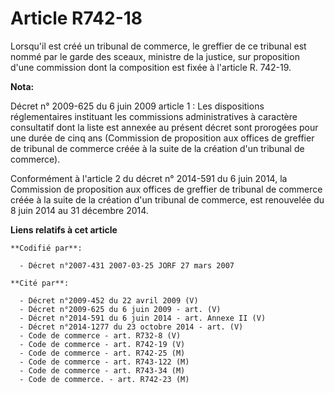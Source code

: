 # Article R742-18

Lorsqu'il est créé un tribunal de commerce, le greffier de ce tribunal est nommé par le garde des sceaux, ministre de la
justice, sur proposition d'une commission dont la composition est fixée à l'article R. 742-19.

**Nota:**

Décret n° 2009-625 du 6 juin 2009 article 1 : Les dispositions réglementaires instituant les commissions administratives à
caractère consultatif dont la liste est annexée au présent décret sont prorogées pour une durée de cinq ans (Commission de
proposition aux offices de greffier de tribunal de commerce créée à la suite de la création d'un tribunal de commerce).

Conformément à l'article 2 du décret n° 2014-591 du 6 juin 2014, la Commission de proposition aux offices de greffier de
tribunal de commerce créée à la suite de la création d'un tribunal de commerce, est renouvelée du 8 juin 2014 au 31 décembre
2014.

**Liens relatifs à cet article**

	**Codifié par**:

	  - Décret n°2007-431 2007-03-25 JORF 27 mars 2007

	**Cité par**:

	  - Décret n°2009-452 du 22 avril 2009 (V)
	  - Décret n°2009-625 du 6 juin 2009 - art. (V)
	  - Décret n°2014-591 du 6 juin 2014 - art. Annexe II (V)
	  - Décret n°2014-1277 du 23 octobre 2014 - art. (V)
	  - Code de commerce - art. R732-8 (V)
	  - Code de commerce - art. R742-19 (V)
	  - Code de commerce - art. R742-25 (M)
	  - Code de commerce - art. R743-122 (M)
	  - Code de commerce - art. R743-34 (M)
	  - Code de commerce. - art. R742-23 (M)
